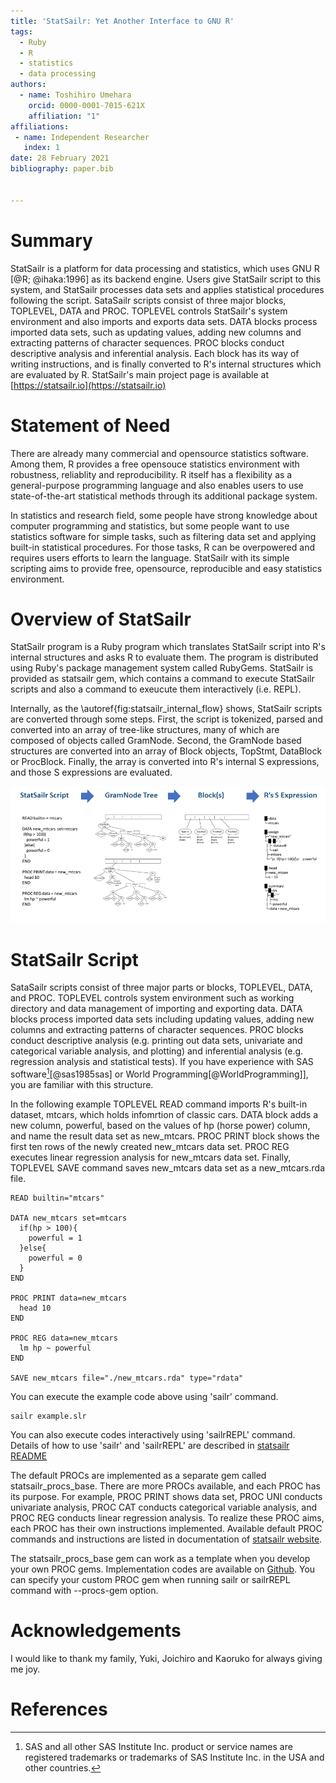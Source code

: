 ```yaml
---
title: 'StatSailr: Yet Another Interface to GNU R'
tags:
  - Ruby
  - R
  - statistics
  - data processing
authors:
  - name: Toshihiro Umehara
    orcid: 0000-0001-7015-621X
    affiliation: "1"
affiliations:
 - name: Independent Researcher
   index: 1
date: 28 February 2021
bibliography: paper.bib


---
```


# Summary

StatSailr is a platform for data processing and statistics, which uses GNU R [@R; @ihaka:1996] as its backend engine. Users give StatSailr script to this system, and StatSailr processes data sets and applies statistical procedures following the script. SataSailr scripts consist of three major blocks, TOPLEVEL, DATA and PROC. TOPLEVEL controls StatSailr's system environment and also imports and exports data sets. DATA blocks process imported data sets, such as updating values, adding new columns and extracting patterns of character sequences. PROC blocks conduct descriptive analysis and inferential analysis. Each block has its way of writing instructions, and is finally converted to R's internal structures which are evaluated by R. StatSailr's main project page is available at [https://statsailr.io](https://statsailr.io)


# Statement of Need

There are already many commercial and opensource statistics software. Among them, R provides a free opensouce statistics environment with robustness, reliablity and reproducibility. R itself has a flexibility as a general-purpose programming language and also enables users to use state-of-the-art statistical methods through its additional package system.

In statistics and research field, some people have strong knowledge about computer programming and statistics, but some people want to use statistics software for simple tasks, such as filtering data set and applying built-in statistical procedures. For those tasks, R can be overpowered and requires users efforts to learn the language. StatSailr with its simple scripting aims to provide free, opensource, reproducible and easy statistics environment.


# Overview of StatSailr

StatSailr program is a Ruby program which translates StatSailr script into R's internal structures and asks R to evaluate them. The program is distributed using Ruby's package management system called RubyGems. StatSailr is provided as statsailr gem, which contains a command to execute StatSailr scripts and also a command to exeucute them interactively (i.e. REPL). 

Internally, as the \autoref{fig:statsailr_internal_flow} shows, StatSailr scripts are converted through some steps. First, the script is tokenized, parsed and converted into an array of tree-like structures, many of which are composed of objects called GramNode. Second, the GramNode based structures are converted into an array of Block objects, TopStmt, DataBlock or ProcBlock. Finally, the array is converted into R's internal S expressions, and those S expressions are evaluated. 

![StatSailr Internal Flow\label{fig:statsailr_internal_flow}](StatSailr_InternalFlow0.png)


# StatSailr Script

SataSailr scripts consist of three major parts or blocks, TOPLEVEL, DATA, and PROC. TOPLEVEL controls system environment such as working directory and data management of importing and exporting data. DATA blocks process imported data sets including updating values, adding new columns and extracting patterns of character sequences. PROC blocks conduct descriptive analysis (e.g. printing out data sets, univariate and categorical variable analysis, and plotting) and inferential analysis (e.g. regression analysis and statistical tests). If you have experience with SAS software[^1][@sas1985sas] or World Programming[@WorldProgramming]], you are familiar with this structure.

[^1]: SAS and all other SAS Institute Inc. product or service names are registered trademarks or trademarks of SAS Institute Inc. in the USA and other countries.

In the following example TOPLEVEL READ command imports R's built-in dataset, mtcars, which holds infomrtion of classic cars. DATA block adds a new column, powerful, based on the values of hp (horse power) column, and name the result data set as new_mtcars. PROC PRINT block shows the first ten rows of the newly created new_mtcars data set. PROC REG executes linear regression analysis for new_mtcars data set. Finally, TOPLEVEL SAVE command saves new_mtcars data set as a new_mtcars.rda file.


```
READ builtin="mtcars"

DATA new_mtcars set=mtcars
  if(hp > 100){
    powerful = 1
  }else{
    powerful = 0
  }
END

PROC PRINT data=new_mtcars
  head 10
END

PROC REG data=new_mtcars
  lm hp ~ powerful
END

SAVE new_mtcars file="./new_mtcars.rda" type="rdata"
```

You can execute the example code above using 'sailr' command.

```
sailr example.slr
```

You can also execute codes interactively using 'sailrREPL' command. Details of how to use 'sailr' and 'sailrREPL' are described in [statsailr README](https://github.com/niceume/statsailr/blob/main/README.md)


The default PROCs are implemented as a separate gem called statsailr\_procs\_base. There are more PROCs available, and each PROC has its purpose. For example, PROC PRINT shows data set, PROC UNI conducts univariate analysis, PROC CAT conducts categorical variable analysis, and PROC REG conducts linear regression analysis. To realize these PROC aims, each PROC has their own instructions implemented. Available default PROC commands and instructions are listed in documentation of [statsailr website](https://statsailr.io). 

The statsailr\_procs\_base gem can work as a template when you develop your own PROC gems. Implementation codes are available on [Github](https://github.com/niceume/statsailr_procs_base). You can specify your custom PROC gem when running sailr or sailrREPL command with \-\-procs\-gem option.


# Acknowledgements

I would like to thank my family, Yuki, Joichiro and Kaoruko for always giving me joy.

# References


